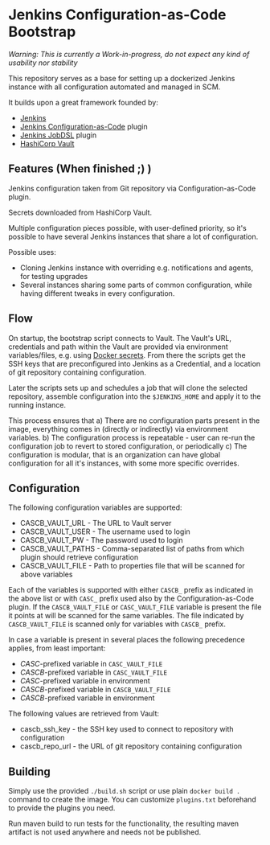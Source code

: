Jenkins Configuration-as-Code Bootstrap
=======================================

*Warning: This is currently a Work-in-progress, do not expect any kind of
usability nor stability*

This repository serves as a base for setting up a dockerized Jenkins instance
with all configuration automated and managed in SCM.

It builds upon a great framework founded by:
* [Jenkins](https://jenkins.io/)
* [Jenkins Configuration-as-Code](https://github.com/jenkinsci/configuration-as-code-plugin) plugin
* [Jenkins JobDSL](https://github.com/jenkinsci/job-dsl-plugin/wiki) plugin
* [HashiCorp Vault](https://vaultproject.io/)

Features (When finished ;) )
--------

Jenkins configuration taken from Git repository via Configuration-as-Code plugin.

Secrets downloaded from HashiCorp Vault.

Multiple configuration pieces possible, with user-defined priority, so it's
possible to have several Jenkins instances that share a lot of configuration.

Possible uses:

* Cloning Jenkins instance with overriding e.g. notifications and agents,
  for testing upgrades
* Several instances sharing some parts of common configuration, while having
  different tweaks in every configuration.


Flow
----

On startup, the bootstrap script connects to Vault. The Vault's URL,
credentials and path within the Vault are provided via environment
variables/files, e.g. using [Docker
secrets](https://docs.docker.com/engine/swarm/secrets/). From there the scripts
get the SSH keys that are preconfigured into Jenkins as a Credential, and a
location of git repository containing configuration.

Later the scripts sets up and schedules a job that will clone the selected
repository, assemble configuration into the `$JENKINS_HOME` and apply it to the
running instance.

This process ensures that
a) There are no configuration parts present in the image, everything comes in
   (directly or indirectly) via environment variables.
b) The configuration process is repeatable - user can re-run the configuration
   job to revert to stored configuration, or periodically
c) The configuration is modular, that is an organization can have global
   configuration for all it's instances, with some more specific overrides.

Configuration
-------------

The following configuration variables are supported:

* CASCB_VAULT_URL - The URL to Vault server
* CASCB_VAULT_USER - The username used to login
* CASCB_VAULT_PW - The password used to login
* CASCB_VAULT_PATHS - Comma-separated list of paths from which plugin should retrieve configuration
* CASCB_VAULT_FILE - Path to properties file that will be scanned for above variables

Each of the variables is supported with either `CASCB_` prefix as indicated in
the above list or with `CASC_` prefix used also by the Configuration-as-Code
plugin. If the `CASCB_VAULT_FILE` or `CASC_VAULT_FILE` variable is present the
file it points at will be scanned for the same variables. The file indicated by
`CASCB_VAULT_FILE` is scanned only for variables with `CASCB_` prefix.

In case a variable is present in several places the following precedence
applies, from least important:
* _CASC_-prefixed variable in `CASC_VAULT_FILE`
* _CASCB_-prefixed variable in `CASC_VAULT_FILE`
* _CASC_-prefixed variable in environment
* _CASCB_-prefixed variable in `CASCB_VAULT_FILE`
* _CASCB_-prefixed variable in environment

The following values are retrieved from Vault:

* cascb_ssh_key - the SSH key used to connect to repository with configuration
* cascb_repo_url - the URL of git repository containing configuration

Building
--------

Simply use the provided `./build.sh` script or use plain `docker build .` command to create the image.
You can customize `plugins.txt` beforehand to provide the plugins you need.

Run maven build to run tests for the functionality, the resulting maven
artifact is not used anywhere and needs not be published.
